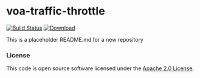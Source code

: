 
# voa-traffic-throttle

[![Build Status](https://travis-ci.org/hmrc/voa-traffic-throttle.svg?branch=master)](https://travis-ci.org/hmrc/voa-traffic-throttle) [ ![Download](https://api.bintray.com/packages/hmrc/releases/voa-traffic-throttle/images/download.svg) ](https://bintray.com/hmrc/releases/voa-traffic-throttle/_latestVersion)

This is a placeholder README.md for a new repository

### License

This code is open source software licensed under the [Apache 2.0 License]("http://www.apache.org/licenses/LICENSE-2.0.html").
    